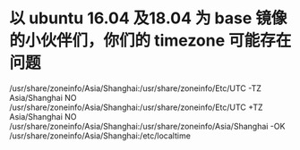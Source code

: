 # 以 ubuntu 16.04 及18.04 为 base 镜像的小伙伴们，你们的 timezone 可能存在问题

/usr/share/zoneinfo/Asia/Shanghai:/usr/share/zoneinfo/Etc/UTC -TZ Asia/Shanghai NO
/usr/share/zoneinfo/Asia/Shanghai:/usr/share/zoneinfo/Etc/UTC +TZ Asia/Shanghai NO
/usr/share/zoneinfo/Asia/Shanghai:/usr/share/zoneinfo/Asia/Shanghai -OK
/usr/share/zoneinfo/Asia/Shanghai:/etc/localtime
